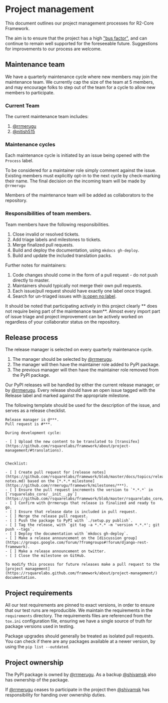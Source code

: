 # Project management

This document outlines our project management processes for R2-Core Framework.


The aim is to ensure that the project has a high ["bus factor"](https://en.wikipedia.org/wiki/Bus_factor), and can continue to remain well
 supported for the foreseeable future. Suggestions for improvements to our process are welcome.


## Maintenance team

We have a quarterly maintenance cycle where new members may join the maintenance team. 
We currently cap the size of the team at 5 members, and may encourage folks to step out of the 
team for a cycle to allow new members to participate.


### Current Team

The current maintenance team includes:

1. [@rrmerugu](https://github.com/rrmerugu)
2. [@nitish515](https://github.com/nitish515)


### Maintenance cycles

Each maintenance cycle is initiated by an issue being opened with the `Process` label.

To be considered for a maintainer role simply comment against the issue.
Existing members must explicitly opt-in to the next cycle by check-marking their name.
The final decision on the incoming team will be made by `@rrmerugu`

Members of the maintenance team will be added as collaborators to the repository.


###  Responsibilities of team members.

Team members have the following responsibilities.

1. Close invalid or resolved tickets.
2. Add triage labels and milestones to tickets.
3. Merge finalized pull requests.
4. Build and deploy the documentation, using `mkdocs gh-deploy`.
5. Build and update the included translation packs.


Further notes for maintainers:

1. Code changes should come in the form of a pull request - do not push directly to master.
2. Maintainers should typically not merge their own pull requests.
3. Each issue/pull request should have exactly one label once triaged.
4. Search for un-triaged issues with [is:open no:label](https://github.com/rsquarelabs/framework/issues?q=is%3Aopen+no%3Alabel).


It should be noted that participating actively in this project clearly 
** does not require being part of the maintenance team**. Almost every import part of issue triage and project 
improvement can be actively worked on regardless of your collaborator status on the repository.



##  Release process

The release manager is selected on every quarterly maintenance cycle.

1. The manager should be selected by [@rrmerugu](https://github.com/rrmerugu).
2. The manager will then have the maintainer role added to PyPI package.
3. The previous manager will then have the maintainer role removed from the PyPI package.

Our PyPI releases will be handled by either the current release manager, or by [@rrmerugu](https://github.com/rrmerugu). 
Every release should have an open issue tagged with the Release label and marked against the appropriate milestone.

The following template should be used for the description of the issue, and serves as a release checklist.



```
Release manager is @***.
Pull request is #***.

During development cycle:

- [ ] Upload the new content to be translated to [transifex](https://github.com/rsquarelabs/framework/about/project-management/#translations).


Checklist:

- [ ] Create pull request for [release notes](https://github.com/rsquarelabs/framework/blob/master/docs/topics/release-notes.md) based on the [*.*.* milestone](https://github.com/rrmerugu/framework/milestones/***).
- [ ] Ensure the pull request increments the version to `*.*.*` in [`rsquarelabs_core/__init__.py`](https://github.com/rsquarelabs/framework/blob/master/rsquarelabs_core/__init__.py).
- [ ] Confirm with @rrmerugu that release is finalized and ready to go.
- [ ] Ensure that release date is included in pull request.
- [ ] Merge the release pull request.
- [ ] Push the package to PyPI with `./setup.py publish`.
- [ ] Tag the release, with `git tag -a *.*.* -m 'version *.*.*'; git push --tags`.
- [ ] Deploy the documentation with `mkdocs gh-deploy`.
- [ ] Make a release announcement on the [discussion group](https://groups.google.com/forum/?fromgroups#!forum/django-rest-framework).
- [ ] Make a release announcement on twitter.
- [ ] Close the milestone on GitHub.

To modify this process for future releases make a pull request to the [project management](https://rsquarelabs.github.com/framework/about/project-management/) documentation.

```


## Project requirements

All our test requirements are pinned to exact versions, in order to ensure that our test runs are reproducible. 
We maintain the requirements in the `requirements` directory. The requirements files are referenced from the `tox.ini`
configuration file, ensuring we have a single source of truth for package versions used in testing.

Package upgrades should generally be treated as isolated pull requests. You can check if there are any packages available at 
a newer version, by using the `pip list --outdated`.


## Project ownership

The PyPI package is owned by [@rrmerugu](https://github.com/rrmerugu). As a backup [@shivamsk](https://github.com/shivamsk) also has ownership of the package.

If [@rrmerugu](https://github.com/rrmerugu) ceases to participate in the project then [@shivamsk](https://github.com/shivamsk) has responsibility for handing over ownership duties.


